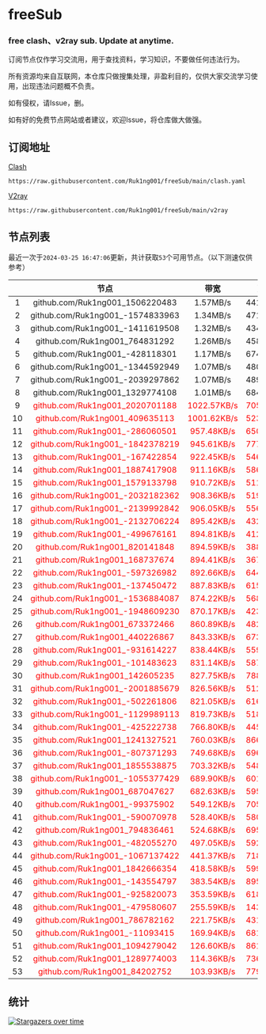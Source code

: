 # freeSub
### free clash、v2ray sub. Update at anytime.

订阅节点仅作学习交流用，用于查找资料，学习知识，不要做任何违法行为。

所有资源均来自互联网，本仓库只做搜集处理，非盈利目的，仅供大家交流学习使用，出现违法问题概不负责。

如有侵权，请Issue，删。

如有好的免费节点网站或者建议，欢迎Issue，将仓库做大做强。

## 订阅地址
[Clash](https://raw.githubusercontent.com/Ruk1ng001/freeSub/main/clash.yaml)
```
https://raw.githubusercontent.com/Ruk1ng001/freeSub/main/clash.yaml
```
[V2ray](https://raw.githubusercontent.com/Ruk1ng001/freeSub/main/v2ray)
```
https://raw.githubusercontent.com/Ruk1ng001/freeSub/main/v2ray
```

## 节点列表

最近一次于`2024-03-25 16:47:06`更新，共计获取`53`个可用节点。（以下测速仅供参考）

|  | 节点 | 带宽 | 延迟 |
|:-:|:--:|:--:|:--:|
 | 1 | github.com/Ruk1ng001_1506220483 | 1.57MB/s | 441.00ms |
 | 2 | github.com/Ruk1ng001_-1574833963 | 1.34MB/s | 471.00ms |
 | 3 | github.com/Ruk1ng001_-1411619508 | 1.32MB/s | 434.00ms |
 | 4 | github.com/Ruk1ng001_764831292 | 1.26MB/s | 458.00ms |
 | 5 | github.com/Ruk1ng001_-428118301 | 1.17MB/s | 674.00ms |
 | 6 | github.com/Ruk1ng001_-1344592949 | 1.07MB/s | 480.00ms |
 | 7 | github.com/Ruk1ng001_-2039297862 | 1.07MB/s | 489.00ms |
 | 8 | github.com/Ruk1ng001_1329774108 | 1.01MB/s | 684.00ms |
 | 9 | <font color=red>github.com/Ruk1ng001_2020701188</font> | <font color=red>1022.57KB/s</font> | <font color=red>705.00ms</font> |
 | 10 | <font color=red>github.com/Ruk1ng001_409635113</font> | <font color=red>1001.62KB/s</font> | <font color=red>523.00ms</font> |
 | 11 | <font color=red>github.com/Ruk1ng001_-286060501</font> | <font color=red>957.48KB/s</font> | <font color=red>650.00ms</font> |
 | 12 | <font color=red>github.com/Ruk1ng001_-1842378219</font> | <font color=red>945.61KB/s</font> | <font color=red>777.00ms</font> |
 | 13 | <font color=red>github.com/Ruk1ng001_-167422854</font> | <font color=red>922.45KB/s</font> | <font color=red>546.00ms</font> |
 | 14 | <font color=red>github.com/Ruk1ng001_1887417908</font> | <font color=red>911.16KB/s</font> | <font color=red>586.00ms</font> |
 | 15 | <font color=red>github.com/Ruk1ng001_1579133798</font> | <font color=red>910.72KB/s</font> | <font color=red>511.00ms</font> |
 | 16 | <font color=red>github.com/Ruk1ng001_-2032182362</font> | <font color=red>908.36KB/s</font> | <font color=red>519.00ms</font> |
 | 17 | <font color=red>github.com/Ruk1ng001_-2139992842</font> | <font color=red>906.05KB/s</font> | <font color=red>556.00ms</font> |
 | 18 | <font color=red>github.com/Ruk1ng001_-2132706224</font> | <font color=red>895.42KB/s</font> | <font color=red>432.00ms</font> |
 | 19 | <font color=red>github.com/Ruk1ng001_-499676161</font> | <font color=red>894.81KB/s</font> | <font color=red>412.00ms</font> |
 | 20 | <font color=red>github.com/Ruk1ng001_820141848</font> | <font color=red>894.59KB/s</font> | <font color=red>388.00ms</font> |
 | 21 | <font color=red>github.com/Ruk1ng001_168737674</font> | <font color=red>894.41KB/s</font> | <font color=red>367.00ms</font> |
 | 22 | <font color=red>github.com/Ruk1ng001_-597326982</font> | <font color=red>892.66KB/s</font> | <font color=red>644.00ms</font> |
 | 23 | <font color=red>github.com/Ruk1ng001_-137450472</font> | <font color=red>887.83KB/s</font> | <font color=red>615.00ms</font> |
 | 24 | <font color=red>github.com/Ruk1ng001_-1536884087</font> | <font color=red>874.22KB/s</font> | <font color=red>568.00ms</font> |
 | 25 | <font color=red>github.com/Ruk1ng001_-1948609230</font> | <font color=red>870.17KB/s</font> | <font color=red>423.00ms</font> |
 | 26 | <font color=red>github.com/Ruk1ng001_673372466</font> | <font color=red>860.89KB/s</font> | <font color=red>482.00ms</font> |
 | 27 | <font color=red>github.com/Ruk1ng001_440226867</font> | <font color=red>843.33KB/s</font> | <font color=red>673.00ms</font> |
 | 28 | <font color=red>github.com/Ruk1ng001_-931614227</font> | <font color=red>838.44KB/s</font> | <font color=red>559.00ms</font> |
 | 29 | <font color=red>github.com/Ruk1ng001_-101483623</font> | <font color=red>831.14KB/s</font> | <font color=red>587.00ms</font> |
 | 30 | <font color=red>github.com/Ruk1ng001_142605235</font> | <font color=red>827.75KB/s</font> | <font color=red>788.00ms</font> |
 | 31 | <font color=red>github.com/Ruk1ng001_-2001885679</font> | <font color=red>826.56KB/s</font> | <font color=red>512.00ms</font> |
 | 32 | <font color=red>github.com/Ruk1ng001_-502261806</font> | <font color=red>821.05KB/s</font> | <font color=red>616.00ms</font> |
 | 33 | <font color=red>github.com/Ruk1ng001_-1129989113</font> | <font color=red>819.73KB/s</font> | <font color=red>518.00ms</font> |
 | 34 | <font color=red>github.com/Ruk1ng001_-425222738</font> | <font color=red>766.80KB/s</font> | <font color=red>445.00ms</font> |
 | 35 | <font color=red>github.com/Ruk1ng001_1241327521</font> | <font color=red>760.03KB/s</font> | <font color=red>866.00ms</font> |
 | 36 | <font color=red>github.com/Ruk1ng001_-807371293</font> | <font color=red>749.68KB/s</font> | <font color=red>696.00ms</font> |
 | 37 | <font color=red>github.com/Ruk1ng001_1855538875</font> | <font color=red>703.32KB/s</font> | <font color=red>548.00ms</font> |
 | 38 | <font color=red>github.com/Ruk1ng001_-1055377429</font> | <font color=red>689.90KB/s</font> | <font color=red>601.00ms</font> |
 | 39 | <font color=red>github.com/Ruk1ng001_687047627</font> | <font color=red>682.63KB/s</font> | <font color=red>595.00ms</font> |
 | 40 | <font color=red>github.com/Ruk1ng001_-99375902</font> | <font color=red>549.12KB/s</font> | <font color=red>705.00ms</font> |
 | 41 | <font color=red>github.com/Ruk1ng001_-590070978</font> | <font color=red>528.40KB/s</font> | <font color=red>580.00ms</font> |
 | 42 | <font color=red>github.com/Ruk1ng001_794836461</font> | <font color=red>524.68KB/s</font> | <font color=red>695.00ms</font> |
 | 43 | <font color=red>github.com/Ruk1ng001_-482055270</font> | <font color=red>497.05KB/s</font> | <font color=red>592.00ms</font> |
 | 44 | <font color=red>github.com/Ruk1ng001_-1067137422</font> | <font color=red>441.37KB/s</font> | <font color=red>718.00ms</font> |
 | 45 | <font color=red>github.com/Ruk1ng001_1842666354</font> | <font color=red>418.58KB/s</font> | <font color=red>599.00ms</font> |
 | 46 | <font color=red>github.com/Ruk1ng001_-143554797</font> | <font color=red>383.54KB/s</font> | <font color=red>895.00ms</font> |
 | 47 | <font color=red>github.com/Ruk1ng001_-925820073</font> | <font color=red>353.59KB/s</font> | <font color=red>618.00ms</font> |
 | 48 | <font color=red>github.com/Ruk1ng001_-479580607</font> | <font color=red>255.59KB/s</font> | <font color=red>143.00ms</font> |
 | 49 | <font color=red>github.com/Ruk1ng001_786782162</font> | <font color=red>221.75KB/s</font> | <font color=red>431.00ms</font> |
 | 50 | <font color=red>github.com/Ruk1ng001_-11093415</font> | <font color=red>169.94KB/s</font> | <font color=red>681.00ms</font> |
 | 51 | <font color=red>github.com/Ruk1ng001_1094279042</font> | <font color=red>126.60KB/s</font> | <font color=red>861.00ms</font> |
 | 52 | <font color=red>github.com/Ruk1ng001_1289774003</font> | <font color=red>114.36KB/s</font> | <font color=red>736.00ms</font> |
 | 53 | <font color=red>github.com/Ruk1ng001_84202752</font> | <font color=red>103.93KB/s</font> | <font color=red>779.00ms</font> |


## 统计

[![Stargazers over time](https://starchart.cc/Ruk1ng001/freeSub.svg)](https://starchart.cc/Ruk1ng001/freeSub)